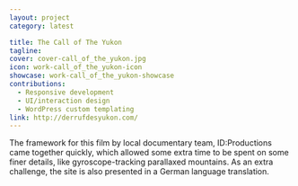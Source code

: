 ```yaml
---
layout: project
category: latest

title: The Call of The Yukon
tagline:
cover: cover-call_of_the_yukon.jpg
icon: work-call_of_the_yukon-icon
showcase: work-call_of_the_yukon-showcase
contributions:
  - Responsive development
  - UI/interaction design
  - WordPress custom templating
link: http://derrufdesyukon.com/
---
```


The framework for this film by local documentary team, ID:Productions came together quickly, which allowed some extra time to be spent on some finer details, like gyroscope-tracking parallaxed mountains. As an extra challenge, the site is also presented in a German language translation.
